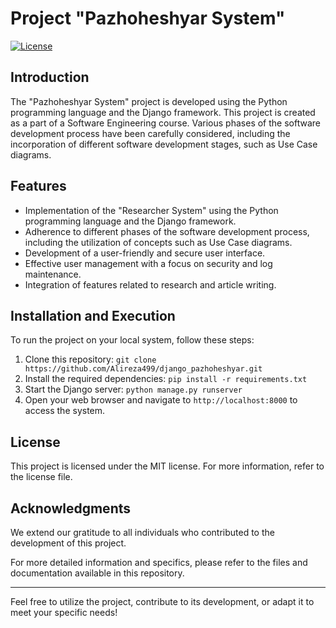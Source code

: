 # Project "Pazhoheshyar System"

[![License](https://img.shields.io/badge/License-MIT-blue.svg)](https://opensource.org/licenses/MIT)

## Introduction

The "Pazhoheshyar System" project is developed using the Python programming language and the Django framework. This project is created as a part of a Software Engineering course. Various phases of the software development process have been carefully considered, including the incorporation of different software development stages, such as Use Case diagrams.

## Features

- Implementation of the "Researcher System" using the Python programming language and the Django framework.
- Adherence to different phases of the software development process, including the utilization of concepts such as Use Case diagrams.
- Development of a user-friendly and secure user interface.
- Effective user management with a focus on security and log maintenance.
- Integration of features related to research and article writing.

## Installation and Execution

To run the project on your local system, follow these steps:

1. Clone this repository: `git clone https://github.com/Alireza499/django_pazhoheshyar.git`
2. Install the required dependencies: `pip install -r requirements.txt`
3. Start the Django server: `python manage.py runserver`
4. Open your web browser and navigate to `http://localhost:8000` to access the system.

## License

This project is licensed under the MIT license. For more information, refer to the license file.

## Acknowledgments

We extend our gratitude to all individuals who contributed to the development of this project.

For more detailed information and specifics, please refer to the files and documentation available in this repository.

---

Feel free to utilize the project, contribute to its development, or adapt it to meet your specific needs!
